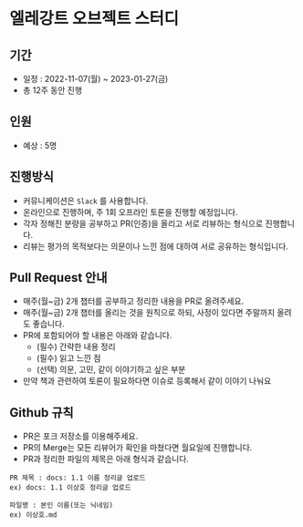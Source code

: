 # 엘레강트 오브젝트 스터디

## 기간

- 일정 : 2022-11-07(월) ~ 2023-01-27(금)
- 총 12주 동안 진행

## 인원

- 예상 : 5명

## 진행방식

- 커뮤니케이션은 `Slack` 를 사용합니다.
- 온라인으로 진행하며, 주 1회 오프라인 토론을 진행할 예정입니다.
- 각자 정해진 분량을 공부하고 PR(인증)을 올리고 서로 리뷰하는 형식으로 진행합니다.
- 리뷰는 평가의 목적보다는 의문이나 느낀 점에 대하여 서로 공유하는 형식입니다.

## Pull Request 안내

- 매주(월~금) 2개 챕터를 공부하고 정리한 내용을 PR로 올려주세요.
- 매주(월~금) 2개 챕터를 올리는 것을 원칙으로 하되, 사정이 있다면 주말까지 올려도 좋습니다.
- PR에 포함되어야 할 내용은 아래와 같습니다.
  - (필수) 간략한 내용 정리
  - (필수) 읽고 느낀 점
  - (선택) 의문, 고민, 같이 이야기하고 싶은 부분
- 만약 책과 관련하여 토론이 필요하다면 이슈로 등록해서 같이 이야기 나눠요

## Github 규칙

- PR은 포크 저장소를 이용해주세요.
- PR의 Merge는 모든 리뷰어가 확인을 마쳤다면 월요일에 진행합니다.
- PR과 정리한 파일의 제목은 아래 형식과 같습니다.

```
PR 제목 : docs: 1.1 이름 정리글 업로드
ex) docs: 1.1 이상호 정리글 업로드

파일명 : 본인 이름(또는 닉네임)
ex) 이상호.md
```
